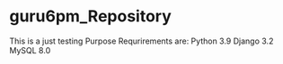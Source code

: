 # guru6pm_Repository
This is a just testing Purpose
Requrirements are:
 Python 3.9
 Django 3.2
 MySQL 8.0
